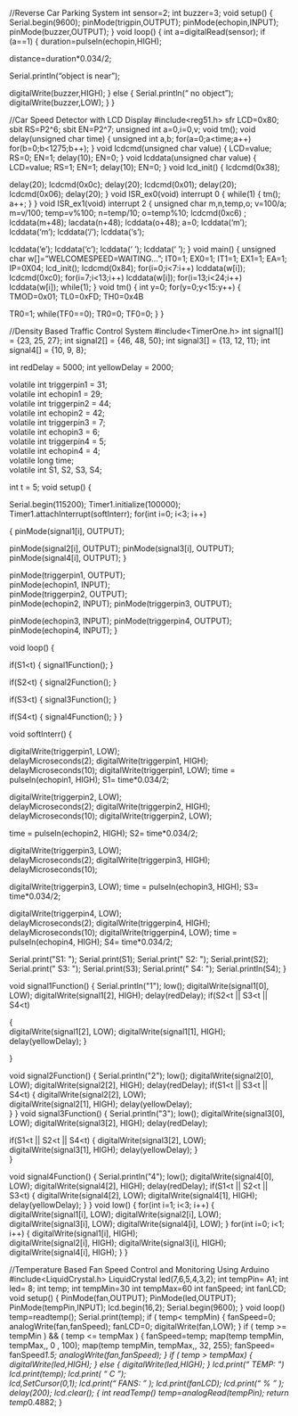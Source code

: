 //Reverse Car Parking System
int sensor=2;
int buzzer=3;
void setup()
{
Serial.begin(9600);
pinMode(trigpin,OUTPUT);
pinMode(echopin,INPUT);
pinMode(buzzer,OUTPUT);
}
void loop()
{
int a=digitalRead(sensor);
if (a==1)
{
duration=pulseln(echopin,HIGH);

distance=duration*0.034/2;

Serial.println(“object is near”);

digitalWrite(buzzer,HIGH);
}
else
{
Serial.println(“ no object”);
digitalWrite(buzzer,LOW);
}
}   

//Car Speed Detector with LCD Display
#include<reg51.h>
sfr LCD=0x80;
sbit RS=P2^6;
sbit EN=P2^7;
unsigned int a=0,i=0,v;
void tm();
void delay(unsigned char time)
{
unsigned int a,b;
for(a=0;a<time;a++)
for(b=0;b<1275;b++);
}
void lcdcmd(unsigned char value)
{
LCD=value;
RS=0;
EN=1;
delay(10);
EN=0;
}
void lcddata(unsigned char value)
{
LCD=value;
RS=1;
EN=1;
delay(10);
EN=0;
}
void lcd_init()
{
lcdcmd(0x38);

delay(20);
lcdcmd(0x0c);
delay(20);
lcdcmd(0x01);
delay(20);
lcdcmd(0x06);
delay(20);
}
void ISR_ex0(void) interrupt 0
{
while(1)
{
tm();
a++;
}
}
void ISR_ex1(void) interrupt 2
{
unsigned char m,n,temp,o;
v=100/a;
m=v/100;
temp=v%100;
n=temp/10;
o=temp%10;
lcdcmd(0xc6) ;
lcddata(m+48);
lacdata(n+48);
lcddata(o+48);
a=0;
lcddata(‘m’);
lcddata(‘m’);
lcddata(‘/’);
lcddata(‘s’);

lcddata(‘e’);
lcddata(‘c’);
lcddata(‘ ’);
lcddata(‘ ’);
}
void main()
{
unsigned char w[]=”WELCOMESPEED=WAITING…”;
IT0=1;
EX0=1;
IT1=1;
EX1=1;
EA=1;
IP=0X04;
lcd_init();
lcdcmd(0x84);
for(i=0;i<7:i++)
lcddata(w[i]);
lcdcmd(0xc0);
for(i=7;i<13;i++)
lcddata(w[i]);
for(i=13;i<24;i++)
lcddata(w[i]);
while(1);
}
void tm()
{
int y=0;
for(y=0;y<15:y++)
{
TMOD=0x01;
TL0=0xFD;
TH0=0x4B

TR0=1;
while(TF0==0);
TR0=0;
TF0=0;
}
}

//Density Based Traffic Control System
#include<TimerOne.h>
int signal1[] = {23, 25, 27};
int signal2[] = {46, 48, 50};
int signal3[] = {13, 12, 11};
int signal4[] = {10, 9, 8};

int redDelay = 5000;
int yellowDelay = 2000;

volatile int triggerpin1 = 31;    
volatile int echopin1 = 29;       
volatile int triggerpin2 = 44;     
volatile int echopin2 = 42;        
volatile int triggerpin3 = 7;    
volatile int echopin3 = 6;       
volatile int triggerpin4 = 5;    
volatile int echopin4 = 4;       
volatile long time;                    
volatile int S1, S2, S3, S4;          

int t = 5; 
void setup()
{
  
Serial.begin(115200);
Timer1.initialize(100000);  
Timer1.attachInterrupt(softInterr);
for(int i=0; i<3; i++)

{
  pinMode(signal1[i], OUTPUT);

 pinMode(signal2[i], OUTPUT);
  pinMode(signal3[i], OUTPUT);
  pinMode(signal4[i], OUTPUT);
}
  
  pinMode(triggerpin1, OUTPUT);  
  pinMode(echopin1, INPUT);      
  pinMode(triggerpin2, OUTPUT);  
  pinMode(echopin2, INPUT);
  pinMode(triggerpin3, OUTPUT);  

  pinMode(echopin3, INPUT);
  pinMode(triggerpin4, OUTPUT);  
  pinMode(echopin4, INPUT); 
 }

void loop()
{  

if(S1<t)
{
signal1Function();
}  

if(S2<t)
{
 signal2Function();
 } 
 
if(S3<t)
{
signal3Function();
} 

if(S4<t)
{
signal4Function();
}
}

void softInterr()
{

  digitalWrite(triggerpin1, LOW);  
  delayMicroseconds(2);
  digitalWrite(triggerpin1, HIGH); 
  delayMicroseconds(10);
  digitalWrite(triggerpin1, LOW);
  time = pulseIn(echopin1, HIGH); 
  S1= time*0.034/2;
 
  digitalWrite(triggerpin2, LOW);  
  delayMicroseconds(2);
  digitalWrite(triggerpin2, HIGH); 
  delayMicroseconds(10);
  digitalWrite(triggerpin2, LOW);

time = pulseIn(echopin2, HIGH); 
S2= time*0.034/2; 

digitalWrite(triggerpin3, LOW);  
delayMicroseconds(2);
digitalWrite(triggerpin3, HIGH); 
delayMicroseconds(10);
  
digitalWrite(triggerpin3, LOW);
time = pulseIn(echopin3, HIGH); 
S3= time*0.034/2;

digitalWrite(triggerpin4, LOW);  
delayMicroseconds(2);
digitalWrite(triggerpin4, HIGH); 
delayMicroseconds(10);
digitalWrite(triggerpin4, LOW);
time = pulseIn(echopin4, HIGH); 
S4= time*0.034/2;

Serial.print("S1: ");
Serial.print(S1);
Serial.print("  S2: ");
Serial.print(S2);
Serial.print("  S3: ");
Serial.print(S3);
Serial.print("  S4: ");
Serial.println(S4);
}

void signal1Function()
{
 Serial.println("1");
 low();
 digitalWrite(signal1[0], LOW);
 digitalWrite(signal1[2], HIGH);
 delay(redDelay);
 if(S2<t || S3<t || S4<t)
 
{  
 digitalWrite(signal1[2], LOW);
 digitalWrite(signal1[1], HIGH);
 delay(yellowDelay);
}

}

void signal2Function()
{
 Serial.println("2");
 low();
 digitalWrite(signal2[0], LOW);
 digitalWrite(signal2[2], HIGH);
 delay(redDelay);
  if(S1<t || S3<t || S4<t)
  {
  digitalWrite(signal2[2], LOW);    
  digitalWrite(signal2[1], HIGH);
  delay(yellowDelay);   
  }
 }
void signal3Function()
{
Serial.println("3");
low();
digitalWrite(signal3[0], LOW);
digitalWrite(signal3[2], HIGH);
delay(redDelay);

if(S1<t || S2<t || S4<t)
{
 digitalWrite(signal3[2], LOW);
 digitalWrite(signal3[1], HIGH);
 delay(yellowDelay);
}  
}

void signal4Function()
{
Serial.println("4");
low();
digitalWrite(signal4[0], LOW);
digitalWrite(signal4[2], HIGH);
delay(redDelay);
if(S1<t || S2<t || S3<t)
{
digitalWrite(signal4[2], LOW);
digitalWrite(signal4[1], HIGH);
delay(yellowDelay);
}
}
void low()
{
for(int i=1; i<3; i++)
{
digitalWrite(signal1[i], LOW);
digitalWrite(signal2[i], LOW);
digitalWrite(signal3[i], LOW);
digitalWrite(signal4[i], LOW);
}
for(int i=0; i<1; i++)
{
digitalWrite(signal1[i], HIGH);    
digitalWrite(signal2[i], HIGH);
digitalWrite(signal3[i], HIGH);
digitalWrite(signal4[i], HIGH);
}
}

//Temperature Based Fan Speed Control and Monitoring Using Arduino
#include<LiquidCrystal.h>
LiquidCrystal led(7,6,5,4,3,2);
int tempPin= A1;
int led= 8;
int temp;
int tempMin=30
int tempMax=60
int fanSpeed;
int fanLCD;
void setup()
{
PinMode(fan,OUTPUT);
PinMode(led,OUTPUT);
PinMode(tempPin,INPUT);
lcd.begin(16,2);
Serial.begin(9600);
}
void loop()
temp=readtemp();
Serial.print(temp);
 if ( temp< tempMin)
{
fanSpeed=0;
analogWrite(fan,fanSpeed);
fanLCD=0;
digitalWrite(fan,LOW);
}
if  ( temp >= tempMin ) && ( temp <= tempMax )
{
fanSpeed=temp;
map(temp tempMin, tempMax,, 0 , 100);
map(temp tempMin, tempMax,, 32, 255);
fanSpeed= fanSpeed*1.5;
analogWrite(fan,fanSpeed);
}
if ( temp > tempMax)
{
digitalWrite(led,HIGH);
}
else
{
digitalWrite(led,HIGH);
}
lcd.print(“ TEMP: ”)
lcd.print(temp);
lcd.print( “ C ”);                                                            
lcd,SetCursor(0,1);
lcd.print(“ FANS: ” );
lcd.print(fanLCD);
lcd.print(“ % ” );
delay(200);
lcd.clear();
{
int readTemp()
temp=analogRead(tempPin);
return temp*0.4882;
}
